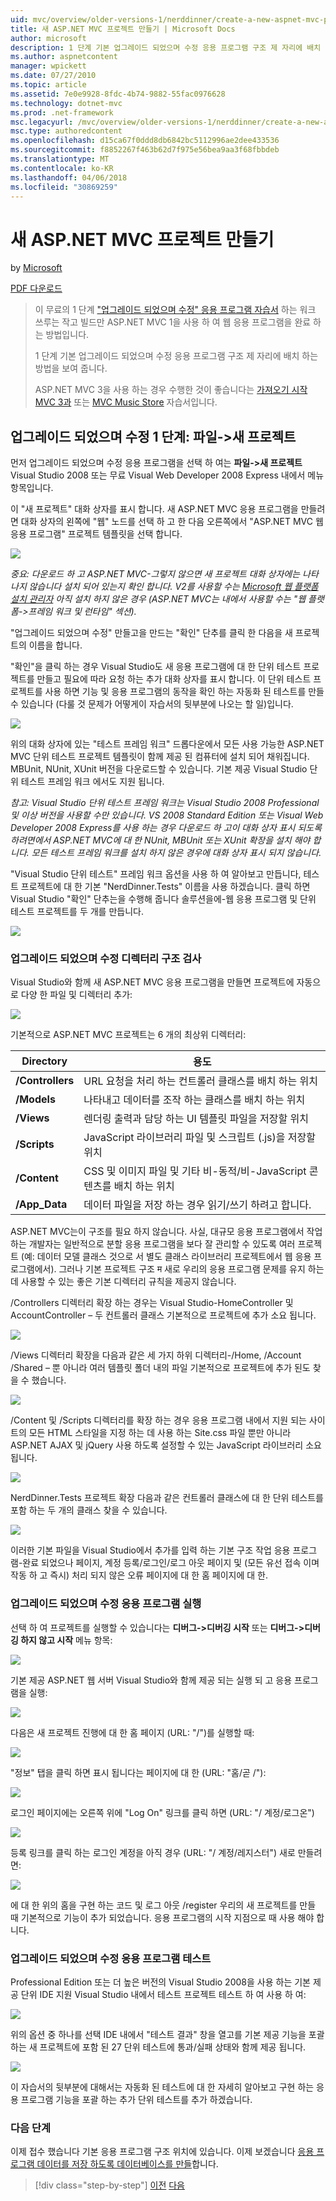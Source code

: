 ```yaml
---
uid: mvc/overview/older-versions-1/nerddinner/create-a-new-aspnet-mvc-project
title: 새 ASP.NET MVC 프로젝트 만들기 | Microsoft Docs
author: microsoft
description: 1 단계 기본 업그레이드 되었으며 수정 응용 프로그램 구조 제 자리에 배치 하는 방법을 보여 줍니다.
ms.author: aspnetcontent
manager: wpickett
ms.date: 07/27/2010
ms.topic: article
ms.assetid: 7e0e9928-8fdc-4b74-9882-55fac0976628
ms.technology: dotnet-mvc
ms.prod: .net-framework
msc.legacyurl: /mvc/overview/older-versions-1/nerddinner/create-a-new-aspnet-mvc-project
msc.type: authoredcontent
ms.openlocfilehash: d15ca67f0ddd8db6842bc5112996ae2dee433536
ms.sourcegitcommit: f8852267f463b62d7f975e56bea9aa3f68fbbdeb
ms.translationtype: MT
ms.contentlocale: ko-KR
ms.lasthandoff: 04/06/2018
ms.locfileid: "30869259"
---
```

<a name="create-a-new-aspnet-mvc-project"></a>새 ASP.NET MVC 프로젝트 만들기
====================
by [Microsoft](https://github.com/microsoft)

[PDF 다운로드](http://aspnetmvcbook.s3.amazonaws.com/aspnetmvc-nerdinner_v1.pdf)

> 이 무료의 1 단계 ["업그레이드 되었으며 수정" 응용 프로그램 자습서](introducing-the-nerddinner-tutorial.md) 하는 워크 쓰루는 작고 빌드만 ASP.NET MVC 1을 사용 하 여 웹 응용 프로그램을 완료 하는 방법입니다.
> 
> 1 단계 기본 업그레이드 되었으며 수정 응용 프로그램 구조 제 자리에 배치 하는 방법을 보여 줍니다.
> 
> ASP.NET MVC 3을 사용 하는 경우 수행한 것이 좋습니다는 [가져오기 시작 MVC 3과](../../older-versions/getting-started-with-aspnet-mvc3/cs/intro-to-aspnet-mvc-3.md) 또는 [MVC Music Store](../../older-versions/mvc-music-store/mvc-music-store-part-1.md) 자습서입니다.


## <a name="nerddinner-step-1-file-gtnew-project"></a>업그레이드 되었으며 수정 1 단계: 파일-&gt;새 프로젝트

먼저 업그레이드 되었으며 수정 응용 프로그램을 선택 하 여는 **파일-&gt;새 프로젝트** Visual Studio 2008 또는 무료 Visual Web Developer 2008 Express 내에서 메뉴 항목입니다.

이 "새 프로젝트" 대화 상자를 표시 합니다. 새 ASP.NET MVC 응용 프로그램을 만들려면 대화 상자의 왼쪽에 "웹" 노드를 선택 하 고 한 다음 오른쪽에서 "ASP.NET MVC 웹 응용 프로그램" 프로젝트 템플릿을 선택 합니다.

![](create-a-new-aspnet-mvc-project/_static/image1.png)

*중요: 다운로드 하 고 ASP.NET MVC-그렇지 않으면 새 프로젝트 대화 상자에는 나타나지 않습니다 설치 되어 있는지 확인 합니다. V2를 사용할 수는 [Microsoft 웹 플랫폼 설치 관리자](https://www.microsoft.com/web/downloads/platform.aspx) 아직 설치 하지 않은 경우 (ASP.NET MVC는 내에서 사용할 수는 "웹 플랫폼-&gt;프레임 워크 및 런타임" 섹션).*

"업그레이드 되었으며 수정" 만들고을 만드는 "확인" 단추를 클릭 한 다음을 새 프로젝트의 이름을 합니다.

"확인"을 클릭 하는 경우 Visual Studio도 새 응용 프로그램에 대 한 단위 테스트 프로젝트를 만들고 필요에 따라 요청 하는 추가 대화 상자를 표시 합니다. 이 단위 테스트 프로젝트를 사용 하면 기능 및 응용 프로그램의 동작을 확인 하는 자동화 된 테스트를 만들 수 있습니다 (다룰 것 문제가 어떻게이 자습서의 뒷부분에 나오는 할 일)입니다.

![](create-a-new-aspnet-mvc-project/_static/image2.png)

위의 대화 상자에 있는 "테스트 프레임 워크" 드롭다운에서 모든 사용 가능한 ASP.NET MVC 단위 테스트 프로젝트 템플릿이 함께 제공 된 컴퓨터에 설치 되어 채워집니다. MBUnit, NUnit, XUnit 버전을 다운로드할 수 있습니다. 기본 제공 Visual Studio 단위 테스트 프레임 워크 에서도 지원 됩니다.

*참고: Visual Studio 단위 테스트 프레임 워크는 Visual Studio 2008 Professional 및 이상 버전을 사용할 수만 있습니다. VS 2008 Standard Edition 또는 Visual Web Developer 2008 Express를 사용 하는 경우 다운로드 하 고이 대화 상자 표시 되도록 하려면에서 ASP.NET MVC에 대 한 NUnit, MBUnit 또는 XUnit 확장을 설치 해야 합니다. 모든 테스트 프레임 워크를 설치 하지 않은 경우에 대화 상자 표시 되지 않습니다.*

"Visual Studio 단위 테스트" 프레임 워크 옵션을 사용 하 여 알아보고 만듭니다, 테스트 프로젝트에 대 한 기본 "NerdDinner.Tests" 이름을 사용 하겠습니다. 클릭 하면 Visual Studio "확인" 단추는을 수행해 줍니다 솔루션을에-웹 응용 프로그램 및 단위 테스트 프로젝트를 두 개를 만듭니다.

![](create-a-new-aspnet-mvc-project/_static/image3.png)

### <a name="examining-the-nerddinner-directory-structure"></a>업그레이드 되었으며 수정 디렉터리 구조 검사

Visual Studio와 함께 새 ASP.NET MVC 응용 프로그램을 만들면 프로젝트에 자동으로 다양 한 파일 및 디렉터리 추가:

![](create-a-new-aspnet-mvc-project/_static/image4.png)

기본적으로 ASP.NET MVC 프로젝트는 6 개의 최상위 디렉터리:

| **Directory** | **용도** |
| --- | --- |
| **/Controllers** | URL 요청을 처리 하는 컨트롤러 클래스를 배치 하는 위치 |
| **/Models** | 나타내고 데이터를 조작 하는 클래스를 배치 하는 위치 |
| **/Views** | 렌더링 출력과 담당 하는 UI 템플릿 파일을 저장할 위치 |
| **/Scripts** | JavaScript 라이브러리 파일 및 스크립트 (.js)을 저장할 위치 |
| **/Content** | CSS 및 이미지 파일 및 기타 비-동적/비-JavaScript 콘텐츠를 배치 하는 위치 |
| **/App\_Data** | 데이터 파일을 저장 하는 경우 읽기/쓰기 하려고 합니다. |

ASP.NET MVC는이 구조를 필요 하지 않습니다. 사실, 대규모 응용 프로그램에서 작업 하는 개발자는 일반적으로 분할 응용 프로그램을 보다 잘 관리할 수 있도록 여러 프로젝트 (예: 데이터 모델 클래스 것으로 서 별도 클래스 라이브러리 프로젝트에서 웹 응용 프로그램에서). 그러나 기본 프로젝트 구조 म 새로 우리의 응용 프로그램 문제를 유지 하는 데 사용할 수 있는 좋은 기본 디렉터리 규칙을 제공지 않습니다.

/Controllers 디렉터리 확장 하는 경우는 Visual Studio-HomeController 및 AccountController – 두 컨트롤러 클래스 기본적으로 프로젝트에 추가 소요 됩니다.

![](create-a-new-aspnet-mvc-project/_static/image5.png)

/Views 디렉터리 확장을 다음과 같은 세 가지 하위 디렉터리-/Home, /Account /Shared – 뿐 아니라 여러 템플릿 폴더 내의 파일 기본적으로 프로젝트에 추가 된도 찾을 수 했습니다.

![](create-a-new-aspnet-mvc-project/_static/image6.png)

/Content 및 /Scripts 디렉터리를 확장 하는 경우 응용 프로그램 내에서 지원 되는 사이트의 모든 HTML 스타일을 지정 하는 데 사용 하는 Site.css 파일 뿐만 아니라 ASP.NET AJAX 및 jQuery 사용 하도록 설정할 수 있는 JavaScript 라이브러리 소요 됩니다.

![](create-a-new-aspnet-mvc-project/_static/image7.png)

NerdDinner.Tests 프로젝트 확장 다음과 같은 컨트롤러 클래스에 대 한 단위 테스트를 포함 하는 두 개의 클래스 찾을 수 있습니다.

![](create-a-new-aspnet-mvc-project/_static/image8.png)

이러한 기본 파일을 Visual Studio에서 추가를 입력 하는 기본 구조 작업 응용 프로그램-완료 되었으나 페이지, 계정 등록/로그인/로그 아웃 페이지 및 (모든 유선 접속 이며 작동 하 고 즉시) 처리 되지 않은 오류 페이지에 대 한 홈 페이지에 대 한.

### <a name="running-the-nerddinner-application"></a>업그레이드 되었으며 수정 응용 프로그램 실행

선택 하 여 프로젝트를 실행할 수 있습니다는 **디버그-&gt;디버깅 시작** 또는 **디버그-&gt;디버깅 하지 않고 시작** 메뉴 항목:

![](create-a-new-aspnet-mvc-project/_static/image9.png)

기본 제공 ASP.NET 웹 서버 Visual Studio와 함께 제공 되는 실행 되 고 응용 프로그램을 실행:

![](create-a-new-aspnet-mvc-project/_static/image10.png)

다음은 새 프로젝트 진행에 대 한 홈 페이지 (URL: "/")를 실행할 때:

![](create-a-new-aspnet-mvc-project/_static/image11.png)

"정보" 탭을 클릭 하면 표시 됩니다는 페이지에 대 한 (URL: "홈/곧 /"):

![](create-a-new-aspnet-mvc-project/_static/image12.png)

로그인 페이지에는 오른쪽 위에 "Log On" 링크를 클릭 하면 (URL: "/ 계정/로그온")

![](create-a-new-aspnet-mvc-project/_static/image13.png)

등록 링크를 클릭 하는 로그인 계정을 아직 경우 (URL: "/ 계정/레지스터") 새로 만들려면:

![](create-a-new-aspnet-mvc-project/_static/image14.png)

에 대 한 위의 홈을 구현 하는 코드 및 로그 아웃 /register 우리의 새 프로젝트를 만들 때 기본적으로 기능이 추가 되었습니다. 응용 프로그램의 시작 지점으로 때 사용 해야 합니다.

### <a name="testing-the-nerddinner-application"></a>업그레이드 되었으며 수정 응용 프로그램 테스트

Professional Edition 또는 더 높은 버전의 Visual Studio 2008을 사용 하는 기본 제공 단위 IDE 지원 Visual Studio 내에서 테스트 프로젝트 테스트 하 여 사용 하 여:

![](create-a-new-aspnet-mvc-project/_static/image15.png)

위의 옵션 중 하나를 선택 IDE 내에서 "테스트 결과" 창을 열고를 기본 제공 기능을 포괄 하는 새 프로젝트에 포함 된 27 단위 테스트에 통과/실패 상태와 함께 제공 됩니다.

![](create-a-new-aspnet-mvc-project/_static/image16.png)

이 자습서의 뒷부분에 대해서는 자동화 된 테스트에 대 한 자세히 알아보고 구현 하는 응용 프로그램 기능을 포괄 하는 추가 단위 테스트를 추가 하겠습니다.

### <a name="next-step"></a>다음 단계

이제 접수 했습니다 기본 응용 프로그램 구조 위치에 있습니다. 이제 보겠습니다 [응용 프로그램 데이터를 저장 하도록 데이터베이스를 만들](create-a-database.md)합니다.

> [!div class="step-by-step"]
> [이전](introducing-the-nerddinner-tutorial.md)
> [다음](create-a-database.md)
